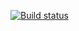 [![Build status](https://ci.appveyor.com/api/projects/status/l1c5l3sixleph8p1?svg=true)](https://ci.appveyor.com/project/juliauzbemb/phones)